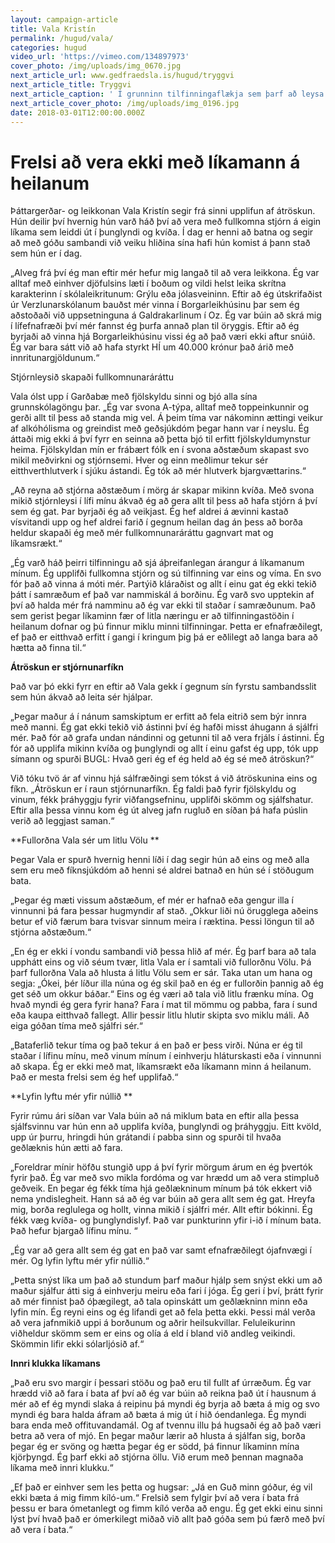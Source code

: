 ```yaml
---
layout: campaign-article
title: Vala Kristín
permalink: /hugud/vala/
categories: hugud
video_url: 'https://vimeo.com/134897973'
cover_photo: /img/uploads/img_0670.jpg
next_article_url: www.gedfraedsla.is/hugud/tryggvi
next_article_title: Tryggvi
next_article_caption: ' Í grunninn tilfinningaflækja sem þarf að leysa'
next_article_cover_photo: /img/uploads/img_0196.jpg
date: 2018-03-01T12:00:00.000Z
---
```

# Frelsi að vera ekki með líkamann á heilanum

Þáttargerðar- og leikkonan Vala Kristín segir frá sinni upplifun af átröskun. Hún deilir því hvernig hún varð háð því að vera með fullkomna stjórn á eigin líkama sem leiddi út í þunglyndi og kvíða. Í dag er henni að batna og segir að með góðu sambandi við veiku hliðina sína hafi hún komist á þann stað sem hún er í dag. 

„Alveg frá því ég man eftir mér hefur mig langað til að vera leikkona. Ég var alltaf með einhver djöfulsins læti í boðum og vildi helst leika skrítna karakterinn í skólaleikritunum: Grýlu eða jólasveininn. Eftir að ég útskrifaðist úr Verzlunarskólanum bauðst mér vinna í  Borgarleikhúsinu þar sem ég aðstoðaði við uppsetninguna á Galdrakarlinum í Oz. Ég var búin að skrá mig í lífefnafræði því mér fannst ég þurfa annað plan til öryggis. Eftir að ég byrjaði að vinna hjá Borgarleikhúsinu vissi ég að það væri ekki aftur snúið.  Ég var bara sátt við að hafa styrkt HÍ um 40.000 krónur það árið með innritunargjöldunum.“

Stjórnleysið skapaði fullkomnunaráráttu

Vala ólst upp í Garðabæ með fjölskyldu sinni og bjó alla sína grunnskólagöngu þar. „Ég var svona A-týpa, alltaf með toppeinkunnir og gerði allt til þess að standa mig vel. Á þeim tíma var nákominn ættingi veikur af alkóhólisma og greindist með geðsjúkdóm þegar hann var í neyslu.  Ég áttaði mig ekki á því fyrr en seinna að þetta bjó til erfitt fjölskyldumynstur heima. Fjölskyldan mín er frábært fólk en í svona aðstæðum skapast svo mikil meðvirkni og stjórnsemi. Hver og einn meðlimur tekur sér eitthverthlutverk í sjúku ástandi. Ég tók að mér hlutverk bjargvættarins.“

„Að reyna að stjórna aðstæðum í mörg ár skapar mikinn kvíða. Með svona mikið stjórnleysi í lífi mínu ákvað ég að gera allt til þess að hafa stjórn á því sem ég gat. Þar byrjaði ég að veikjast. Ég hef aldrei á ævinni kastað vísvitandi upp og hef aldrei farið í gegnum heilan dag án þess að borða heldur skapaði ég með mér fullkomnunaráráttu gagnvart mat og líkamsrækt.“

„Ég varð háð þeirri tilfinningu að sjá áþreifanlegan árangur á líkamanum mínum. Ég upplifði fullkomna stjórn og sú tilfinning var eins og víma. En svo fór það að vinna á móti mér. Partýið kláraðist og allt í einu gat ég ekki tekið þátt í samræðum ef það var nammiskál á borðinu. Ég varð svo upptekin af því að halda mér frá namminu að ég var ekki til staðar í samræðunum. Það sem gerist þegar líkaminn fær of litla næringu er að  tilfinningastöðin í heilanum dofnar og  þú finnur miklu minni tilfinningar. Þetta er efnafræðilegt, ef það er eitthvað erfitt í gangi í kringum þig þá er eðlilegt að langa bara að hætta að finna til.“

**Átröskun er stjórnunarfíkn**

Það var þó ekki fyrr en eftir að  Vala gekk í gegnum sín fyrstu sambandsslit sem hún ákvað að leita sér hjálpar.

„Þegar maður á í nánum samskiptum er erfitt að fela eitrið sem býr innra með manni. Ég gat ekki tekið við ástinni því ég hafði misst áhugann á sjálfri mér. Það fór að grafa undan nándinni og getunni til að vera frjáls í ástinni. Ég fór að upplifa mikinn kvíða og þunglyndi og allt í einu gafst ég upp, tók upp símann og spurði BUGL: Hvað geri ég ef ég held að ég sé með átröskun?“

Við tóku tvö ár af vinnu hjá sálfræðingi sem tókst á við átröskunina eins og fíkn. „Átröskun er í raun stjórnunarfíkn. Ég faldi það fyrir fjölskyldu og vinum, fékk  þráhyggju fyrir viðfangsefninu, upplifði skömm og sjálfshatur. Eftir alla þessa vinnu kom ég út alveg jafn rugluð en síðan þá hafa púslin verið að leggjast saman.“

**Fullorðna Vala sér um litlu Völu **

Þegar Vala er spurð hvernig henni líði í dag segir hún að eins og með alla sem eru með fíknsjúkdóm að henni sé aldrei batnað en hún sé í stöðugum bata. 

„Þegar ég mæti vissum aðstæðum, ef mér er hafnað eða gengur illa í vinnunni  þá fara þessar hugmyndir af stað. „Okkur liði nú örugglega aðeins betur ef við færum bara tvisvar sinnum meira í ræktina. Þessi löngun til að stjórna aðstæðum.“

„En ég er ekki í vondu sambandi við þessa hlið af mér. Ég þarf bara að tala upphátt eins og við séum tvær, litla Vala er í samtali við fullorðnu Völu.  Þá þarf fullorðna Vala að hlusta á litlu Völu sem er sár. Taka utan um hana  og segja: „Ókei, þér líður illa núna og ég skil það en ég er fullorðin þannig að ég get séð um okkur báðar.“ Eins og ég væri að tala við litlu frænku mína. Og hvað myndi ég gera fyrir hana? Fara í mat til mömmu og pabba, fara í sund eða kaupa eitthvað fallegt.  Allir þessir litlu hlutir skipta svo miklu máli. Að eiga góðan tíma með sjálfri sér.“

„Bataferlið tekur tíma og það tekur á en það er þess virði. Núna er ég til staðar í lífinu mínu, með vinum mínum í einhverju hláturskasti eða í vinnunni að skapa. Ég er ekki með mat, líkamsrækt eða líkamann minn á heilanum. Það er mesta frelsi sem ég hef upplifað.“

**Lyfin lyftu mér yfir núllið **

Fyrir rúmu ári síðan var Vala búin að ná miklum bata en eftir alla þessa sjálfsvinnu var hún enn að upplifa kvíða, þunglyndi og þráhyggju. Eitt kvöld, upp úr þurru, hringdi hún grátandi í pabba sinn og spurði til hvaða geðlæknis hún ætti að fara.

„Foreldrar mínir höfðu stungið upp á því fyrir mörgum árum en ég þvertók fyrir það. Ég var með svo mikla fordóma og var hrædd um að vera stimpluð geðveik. En þegar ég fékk tíma hjá geðlækninum mínum þá tók ekkert við nema yndislegheit. Hann sá að ég var búin að gera allt sem ég gat. Hreyfa mig, borða reglulega og hollt, vinna mikið í sjálfri mér. Allt eftir bókinni. Ég fékk væg kvíða- og þunglyndislyf. Það var punkturinn yfir i-ið í mínum bata.  Það hefur bjargað lífinu mínu. “

„Ég var að gera allt sem ég gat en það var samt efnafræðilegt ójafnvægi í mér. Og lyfin lyftu mér yfir núllið.“

„Þetta snýst líka um það að stundum þarf maður hjálp sem snýst ekki um að maður sjálfur átti sig á einhverju meiru eða fari í jóga. Ég geri í því, þrátt fyrir að mér finnist það óþægilegt,  að tala opinskátt um geðlækninn minn eða lyfin mín. Ég reyni eins og ég lifandi get að fela þetta ekki. Þessi mál verða að vera jafnmikið uppi á borðunum og aðrir heilsukvillar. Feluleikurinn viðheldur skömm sem er eins og olía á eld í bland við andleg veikindi. Skömmin lifir ekki sólarljósið af.“

**Innri klukka líkamans**

„Það eru svo margir í þessari stöðu og  það eru til fullt af úrræðum. Ég var hrædd við að fara í bata af því að ég var búin að reikna það út í hausnum á mér að ef ég myndi slaka á reipinu þá myndi ég byrja að bæta á mig og svo myndi ég bara halda áfram að bæta á mig út í hið óendanlega. Ég myndi bara enda með offituvandamál. Og af tvennu illu þá hugsaði ég að það væri betra að vera of mjó. En þegar maður lærir að hlusta á sjálfan sig, borða þegar ég er svöng og hætta þegar ég er södd, þá finnur líkaminn mína kjörþyngd. Ég þarf ekki að stjórna öllu. Við erum með þennan magnaða líkama með innri klukku.“

„Ef það er einhver sem les þetta og hugsar: „Já en Guð minn góður, ég vil ekki bæta á mig fimm kíló-um.“ Frelsið sem fylgir því að vera í bata frá þessu er bara ómetanlegt og fimm kíló verða að engu. Ég get ekki einu sinni lýst því hvað það er ómerkilegt miðað við allt það góða sem þú færð með því að vera í bata.“
